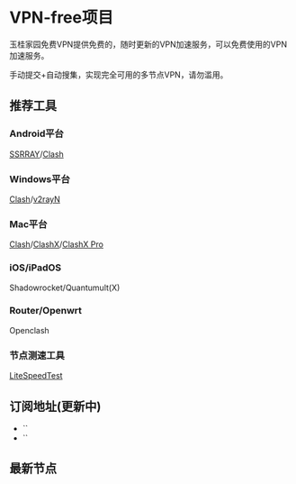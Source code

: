 # VPN-free项目
玉桂家园免费VPN提供免费的，随时更新的VPN加速服务，可以免费使用的VPN加速服务。

手动提交+自动搜集，实现完全可用的多节点VPN，请勿滥用。

## 推荐工具
### Android平台
[SSRRAY](https://github.com/xxf098/shadowsocksr-v2ray-trojan-android/releases)/[Clash](https://github.com/Kr328/ClashForAndroid/releases)

### Windows平台
[Clash](https://github.com/ender-zhao/Clash-for-Windows_Chinese/releases)/[v2rayN](https://github.com/2dust/v2rayN/releases)

### Mac平台
[Clash](https://github.com/Fndroid/clash_for_windows_pkg/releases)/[ClashX](https://github.com/yichengchen/clashX/releases)/[ClashX Pro](https://install.appcenter.ms/users/clashx/apps/clashx-pro/distribution_groups/public)

### iOS/iPadOS
Shadowrocket/Quantumult(X)

### Router/Openwrt
Openclash

### 节点测速工具
[LiteSpeedTest](https://github.com/xxf098/LiteSpeedTest/releases)

## 订阅地址(更新中)
- ``  
- ``

## 最新节点
```

```
